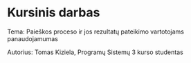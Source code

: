 # Kursinis darbas
Tema: Paieškos proceso ir jos rezultatų pateikimo vartotojams panaudojamumas

Autorius: Tomas Kiziela, Programų Sistemų 3 kurso studentas
